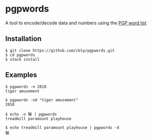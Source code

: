 # pgpwords

A tool to encode/decode data and numbers using the
[PGP word list](https://en.wikipedia.org/wiki/PGP_word_list)

## Installation

```
$ git clone https://github.com/cblp/pgpwords.git
$ cd pgpwords
$ stack install
```

## Examples

```
$ pgpwords -n 2018
tiger amusement
```

```
$ pgpwords -nd "tiger amusement"
2018
```

```
$ echo -n 験 | pgpwords
treadmill paramount playhouse
```

```
$ echo treadmill paramount playhouse | pgpwords -d
験
```

